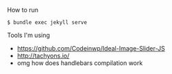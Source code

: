 How to run
```
$ bundle exec jekyll serve
```

Tools I'm using
* https://github.com/Codeinwp/Ideal-Image-Slider-JS
* http://tachyons.io/
* omg how does handlebars compilation work
